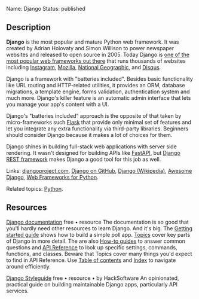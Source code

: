 Name: Django
Status: published

## Description

**Django** is the most popular and mature Python web framework. It was created by Adrian Holovaty and Simon Willison to power newspaper websites and released to open source in 2005. Today Django is [one of the most popular web frameworks out there](https://survey.stackoverflow.co/2022/#section-most-popular-technologies-web-frameworks-and-technologies) that runs thousands of websites including [Instagram](https://www.instagram.com/), [Mozilla](https://www.mozilla.org/en-US/), [National Geographic](https://www.nationalgeographic.com/), and [Disqus](https://disqus.com/).

Django is a framework with "batteries included". Besides basic functionality like URL routing and HTTP-related utilities, it provides an ORM, database migrations, a template engine, forms validation, authentication system and much more. Django's killer feature is an automatic admin interface that lets you manage your app's content with a UI.

Django's "batteries included" approach is the opposite of that taken by micro-frameworks such [Flask](https://flask.palletsprojects.com/en/2.2.x/) that provide only minimal set of features and let you integrate any extra functionality via third-party libraries. Beginners should consider Django because it makes a lot of choices for them.

Django shines in building full-stack web applications with server side rendering. It wasn't designed for building APIs like [FastAPI](https://fastapi.tiangolo.com/), but [Django REST framework](https://www.django-rest-framework.org/) makes Django a good tool for this job as well.

Links: [djangoproject.com](https://www.djangoproject.com/), [Django on GitHub](https://github.com/django/django/),  [Django (Wikipedia)](https://en.wikipedia.org/wiki/Django_(web_framework)), [Awesome Django](https://github.com/wsvincent/awesome-django), [Web Frameworks for Python](https://wiki.python.org/moin/WebFrameworks).

Related topics: [Python](/topics/python/).

## Resources

[Django documentation](https://docs.djangoproject.com/)
free • resource
The documentation is so good that you'll hardly need other resources to learn Django. And it's big. The [Getting started guide](https://docs.djangoproject.com/en/4.1/intro/) shows how to build a simple poll app. [Topics](https://docs.djangoproject.com/en/4.1/topics/) cover key parts of Django in more detail. The are also [How-to guides](https://docs.djangoproject.com/en/4.1/howto/) to answer common questions and [API Reference](https://docs.djangoproject.com/en/4.1/ref/) to look up specific settings, commands, functions, and classes. Beware that Topics cover many things you'd expect to find in API Reference. Use [Table of contents](https://docs.djangoproject.com/en/4.1/contents/) and [Index](https://docs.djangoproject.com/en/4.1/genindex/) to navigate around efficiently.

[Django Styleguide](https://github.com/HackSoftware/Django-Styleguide)
free • resource • by HackSoftware
An opinionated, practical guide on building maintainable Django apps, particularly API services.

